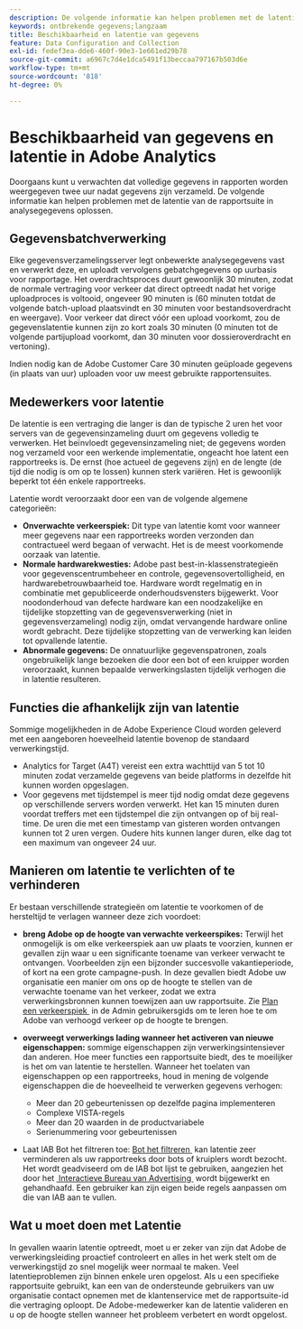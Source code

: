 ```yaml
---
description: De volgende informatie kan helpen problemen met de latentie van de rapportsuite in analysegegevens oplossen.
keywords: ontbrekende gegevens;langzaam
title: Beschikbaarheid en latentie van gegevens
feature: Data Configuration and Collection
exl-id: fedef3ea-dde6-460f-90e3-1e661ed29b78
source-git-commit: a6967c7d4e1dca5491f13beccaa797167b503d6e
workflow-type: tm+mt
source-wordcount: '818'
ht-degree: 0%

---
```


# Beschikbaarheid van gegevens en latentie in Adobe Analytics

Doorgaans kunt u verwachten dat volledige gegevens in rapporten worden weergegeven twee uur nadat gegevens zijn verzameld. De volgende informatie kan helpen problemen met de latentie van de rapportsuite in analysegegevens oplossen.

## Gegevensbatchverwerking

Elke gegevensverzamelingsserver legt onbewerkte analysegegevens vast en verwerkt deze, en uploadt vervolgens gebatchgegevens op uurbasis voor rapportage. Het overdrachtsproces duurt gewoonlijk 30 minuten, zodat de normale vertraging voor verkeer dat direct optreedt nadat het vorige uploadproces is voltooid, ongeveer 90 minuten is (60 minuten totdat de volgende batch-upload plaatsvindt en 30 minuten voor bestandsoverdracht en weergave). Voor verkeer dat direct vóór een upload voorkomt, zou de gegevenslatentie kunnen zijn zo kort zoals 30 minuten (0 minuten tot de volgende partijupload voorkomt, dan 30 minuten voor dossieroverdracht en vertoning).

Indien nodig kan de Adobe Customer Care 30 minuten geüploade gegevens (in plaats van uur) uploaden voor uw meest gebruikte rapportensuites.

## Medewerkers voor latentie

De latentie is een vertraging die langer is dan de typische 2 uren het voor servers van de gegevensinzameling duurt om gegevens volledig te verwerken. Het beïnvloedt gegevensinzameling niet; de gegevens worden nog verzameld voor een werkende implementatie, ongeacht hoe latent een rapportreeks is. De ernst (hoe actueel de gegevens zijn) en de lengte (de tijd die nodig is om op te lossen) kunnen sterk variëren. Het is gewoonlijk beperkt tot één enkele rapportreeks.

Latentie wordt veroorzaakt door een van de volgende algemene categorieën:

* **Onverwachte verkeerspiek:** Dit type van latentie komt voor wanneer meer gegevens naar een rapportreeks worden verzonden dan contractueel werd begaan of verwacht. Het is de meest voorkomende oorzaak van latentie.
* **Normale hardwarekwesties:** Adobe past best-in-klassenstrategieën voor gegevenscentrumbeheer en controle, gegevensovertolligheid, en hardwarebetrouwbaarheid toe. Hardware wordt regelmatig en in combinatie met gepubliceerde onderhoudsvensters bijgewerkt. Voor noodonderhoud van defecte hardware kan een noodzakelijke en tijdelijke stopzetting van de gegevensverwerking (niet in gegevensverzameling) nodig zijn, omdat vervangende hardware online wordt gebracht. Deze tijdelijke stopzetting van de verwerking kan leiden tot opvallende latentie.
* **Abnormale gegevens:** De onnatuurlijke gegevenspatronen, zoals ongebruikelijk lange bezoeken die door een bot of een kruipper worden veroorzaakt, kunnen bepaalde verwerkingslasten tijdelijk verhogen die in latentie resulteren.

## Functies die afhankelijk zijn van latentie

Sommige mogelijkheden in de Adobe Experience Cloud worden geleverd met een aangeboren hoeveelheid latentie bovenop de standaard verwerkingstijd.

* Analytics for Target (A4T) vereist een extra wachttijd van 5 tot 10 minuten zodat verzamelde gegevens van beide platforms in dezelfde hit kunnen worden opgeslagen.
* Voor gegevens met tijdstempel is meer tijd nodig omdat deze gegevens op verschillende servers worden verwerkt. Het kan 15 minuten duren voordat treffers met een tijdstempel die zijn ontvangen op of bij real-time. De uren die met een timestamp van gisteren worden ontvangen kunnen tot 2 uren vergen. Oudere hits kunnen langer duren, elke dag tot een maximum van ongeveer 24 uur.

## Manieren om latentie te verlichten of te verhinderen

Er bestaan verschillende strategieën om latentie te voorkomen of de hersteltijd te verlagen wanneer deze zich voordoet:

* **breng Adobe op de hoogte van verwachte verkeerspikes:** Terwijl het onmogelijk is om elke verkeerspiek aan uw plaats te voorzien, kunnen er gevallen zijn waar u een significante toename van verkeer verwacht te ontvangen. Voorbeelden zijn een bijzonder succesvolle vakantieperiode, of kort na een grote campagne-push. In deze gevallen biedt Adobe uw organisatie een manier om ons op de hoogte te stellen van de verwachte toename van het verkeer, zodat we extra verwerkingsbronnen kunnen toewijzen aan uw rapportsuite. Zie [&#x200B; Plan een verkeerspiek &#x200B;](/help/admin/tools/manage-rs/edit-settings/c-traffic-management/t-traffic-schedule-spike.md) in de Admin gebruikersgids om te leren hoe te om Adobe van verhoogd verkeer op de hoogte te brengen.
* **overweegt verwerkings lading wanneer het activeren van nieuwe eigenschappen:** sommige eigenschappen zijn verwerkingsintensiever dan anderen. Hoe meer functies een rapportsuite biedt, des te moeilijker is het om van latentie te herstellen. Wanneer het toelaten van eigenschappen op een rapportreeks, houd in mening de volgende eigenschappen die de hoeveelheid te verwerken gegevens verhogen:

   * Meer dan 20 gebeurtenissen op dezelfde pagina implementeren
   * Complexe VISTA-regels
   * Meer dan 20 waarden in de productvariabele
   * Serienummering voor gebeurtenissen

* Laat IAB Bot het filtreren toe: [&#x200B; Bot het filtreren &#x200B;](/help/admin/tools/manage-rs/edit-settings/general/bot-removal/bot-removal.md) kan latentie zeer verminderen als uw rapportreeks door bots of kruiplers wordt bezocht. Het wordt geadviseerd om de IAB bot lijst te gebruiken, aangezien het door het [&#x200B; Interactieve Bureau van Advertising &#x200B;](https://www.iab.net/about_the_iab) wordt bijgewerkt en gehandhaafd. Een gebruiker kan zijn eigen beide regels aanpassen om die van IAB aan te vullen.

## Wat u moet doen met Latentie

In gevallen waarin latentie optreedt, moet u er zeker van zijn dat Adobe de verwerkingsleiding proactief controleert en alles in het werk stelt om de verwerkingstijd zo snel mogelijk weer normaal te maken. Veel latentieproblemen zijn binnen enkele uren opgelost. Als u een specifieke rapportsuite gebruikt, kan een van de ondersteunde gebruikers van uw organisatie contact opnemen met de klantenservice met de rapportsuite-id die vertraging oploopt. De Adobe-medewerker kan de latentie valideren en u op de hoogte stellen wanneer het probleem verbetert en wordt opgelost.
